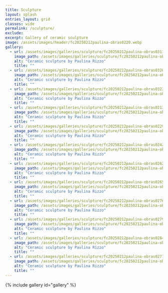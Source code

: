 ```yaml
---
title: Sculpture
layout: splash
entries_layout: grid
classes: wide
permalink: /sculpture/
exclude:
excerpt: Gallery of ceramic sculpture
image: /assets/images/header/fc20250212paulina-obras0220.webp
gallery:
  - url: /assets/images/galleries/sculpture/fc20250212paulina-obras0311.webp
    image_path: /assets/images/galleries/sculpture/fc20250212paulina-obras0311-th.webp
    alt: "Ceramic sculpture by Paulina Rizzo"
    title: ""
  - url: /assets/images/galleries/sculpture/fc20250212paulina-obras0320.webp
    image_path: /assets/images/galleries/sculpture/fc20250212paulina-obras0320-th.webp
    alt: "Ceramic sculpture by Paulina Rizzo"
    title: ""
  - url: /assets/images/galleries/sculpture/fc20250212paulina-obras0322.webp
    image_path: /assets/images/galleries/sculpture/fc20250212paulina-obras0322-th.webp
    alt: "Ceramic sculpture by Paulina Rizzo"
    title: ""
  - url: /assets/images/galleries/sculpture/fc20250212paulina-obras0213.webp
    image_path: /assets/images/galleries/sculpture/fc20250212paulina-obras0213-th.webp
    alt: "Ceramic sculpture by Paulina Rizzo"
    title: ""
  - url: /assets/images/galleries/sculpture/fc20250212paulina-obras0229.webp
    image_path: /assets/images/galleries/sculpture/fc20250212paulina-obras0229-th.webp
    alt: "Ceramic sculpture by Paulina Rizzo"
    title: ""
  - url: /assets/images/galleries/sculpture/fc20250212paulina-obras0242.webp
    image_path: /assets/images/galleries/sculpture/fc20250212paulina-obras0242-th.webp
    alt: "Ceramic sculpture by Paulina Rizzo"
    title: ""
  - url: /assets/images/galleries/sculpture/fc20250212paulina-obras0262.webp
    image_path: /assets/images/galleries/sculpture/fc20250212paulina-obras0262-th.webp
    alt: "Ceramic sculpture by Paulina Rizzo"
    title: ""
  - url: /assets/images/galleries/sculpture/fc20250212paulina-obras0265.webp
    image_path: /assets/images/galleries/sculpture/fc20250212paulina-obras0265-th.webp
    alt: "Ceramic sculpture by Paulina Rizzo"
    title: ""
  - url: /assets/images/galleries/sculpture/fc20250212paulina-obras0276.webp
    image_path: /assets/images/galleries/sculpture/fc20250212paulina-obras0276-th.webp
    alt: "Ceramic sculpture by Paulina Rizzo"
    title: ""
  - url: /assets/images/galleries/sculpture/fc20250212paulina-obras0279.webp
    image_path: /assets/images/galleries/sculpture/fc20250212paulina-obras0279-th.webp
    alt: "Ceramic sculpture by Paulina Rizzo"
    title: ""
  - url: /assets/images/galleries/sculpture/fc20250212paulina-obras0284.webp
    image_path: /assets/images/galleries/sculpture/fc20250212paulina-obras0284-th.webp
    alt: "Ceramic sculpture by Paulina Rizzo"
    title: ""
  - url: /assets/images/galleries/sculpture/fc20250212paulina-obras0277.webp
    image_path: /assets/images/galleries/sculpture/fc20250212paulina-obras0277-th.webp
    alt: "Ceramic sculpture by Paulina Rizzo"
    title: ""
---
```


{% include gallery id="gallery" %}
